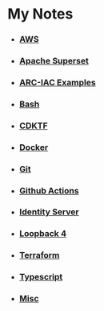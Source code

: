 # My Notes

* ### [AWS](./AWS/README.md)
* ### [Apache Superset](./Superset/README.md)
* ### [ARC-IAC Examples](./arc-iac-examples/README.md)
* ### [Bash](./Bash/README.md)
* ### [CDKTF](./CDKTF/README.md)
* ### [Docker](./Docker/README.md)
* ### [Git](GIT/README.md)
* ### [Github Actions](GIT-ACTIONS/README.md)
* ### [Identity Server](./IdentityServer/README.md)
* ### [Loopback 4](./Loopback4/README.md)
* ### [Terraform](./Terraform/README.md)
* ### [Typescript](./Typescript/README.md)
* ### [Misc](./Misc/README.md)

